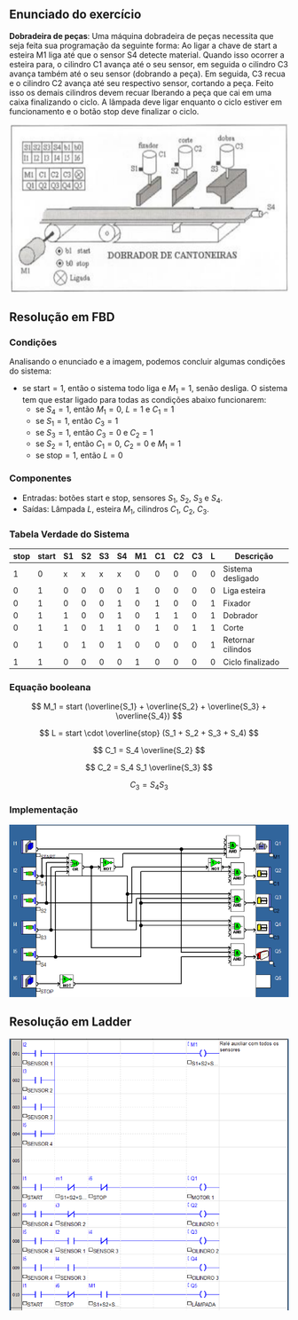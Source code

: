 ## Enunciado do exercício

**Dobradeira de peças**: Uma máquina dobradeira de peças necessita que seja feita sua programação da seguinte forma: Ao ligar a chave de start a esteira M1 liga até que o sensor S4 detecte material. Quando isso ocorrer a esteira para, o cilindro C1 avança até o seu sensor, em seguida o cilindro C3 avança também até o seu sensor (dobrando a peça). Em seguida, C3 recua e o cilindro C2 avança até seu respectivo sensor, cortando a peça. Feito isso os demais cilindros devem recuar Iberando a peça que cai em uma caixa finalizando o ciclo. A lâmpada deve ligar enquanto o ciclo estiver em funcionamento e o botão stop deve finalizar o ciclo.

![enunciado do exercicio](imgs/enunciado.png)

## Resolução em FBD

### Condições

Analisando o enunciado e a imagem, podemos concluir algumas condições do sistema:

- se $\text{start} = 1$, então o sistema todo liga e $M_1 = 1$, senão desliga. O sistema tem que estar ligado para todas as condições abaixo funcionarem:
  - se $S_4 = 1$, então $M_1 = 0$, $L = 1$ e $C_1 = 1$
  - se $S_1 = 1$, então $C_3 = 1$
  - se $S_3 = 1$, então $C_3 = 0$ e $C_2 = 1$
  - se $S_2 = 1$, então $C_1 = 0$, $C_2 = 0$ e $M_1 = 1$
  - se $\text{stop} = 1$, então $L = 0$

### Componentes

- Entradas: botões start e stop, sensores $S_1$, $S_2$, $S_3$ e $S_4$.
- Saídas: Lâmpada $L$, esteira $M_1$, cilindros $C_1$, $C_2$, $C_3$.

### Tabela Verdade do Sistema

| stop | start | S1 | S2 | S3 | S4 | M1 | C1 | C2 | C3 | L | Descrição         |
| ---- | ----- | -- | -- | -- | -- | -- | -- | -- | -- | - | ----------------- |
| 1    | 0     | x  | x  | x  | x  | 0  | 0  | 0  | 0  | 0 | Sistema desligado |
| 0    | 1     | 0  | 0  | 0  | 0  | 1  | 0  | 0  | 0  | 0 | Liga esteira      |
| 0    | 1     | 0  | 0  | 0  | 1  | 0  | 1  | 0  | 0  | 1 | Fixador           |
| 0    | 1     | 1  | 0  | 0  | 1  | 0  | 1  | 1  | 0  | 1 | Dobrador          |
| 0    | 1     | 1  | 0  | 1  | 1  | 0  | 1  | 0  | 1  | 1 | Corte             |
| 0    | 1     | 0  | 1  | 0  | 1  | 0  | 0  | 0  | 0  | 1 | Retornar cilindos |
| 1    | 1     | 0  | 0  | 0  | 0  | 1  | 0  | 0  | 0  | 0 | Ciclo finalizado  |

### Equação booleana

$$ M_1 = start (\overline{S_1} + \overline{S_2} + \overline{S_3} + \overline{S_4}) $$

$$ L = start \cdot \overline{stop} (S_1 + S_2 + S_3 + S_4) $$

$$ C_1 = S_4 \overline{S_2} $$

$$ C_2 = S_4 S_1 \overline{S_3} $$

$$ C_3 = S_4 S_3 $$

### Implementação

![resolução em fdb](imgs/fdb.png)

## Resolução em Ladder

![resolução em ladder](imgs/ladder.png)
